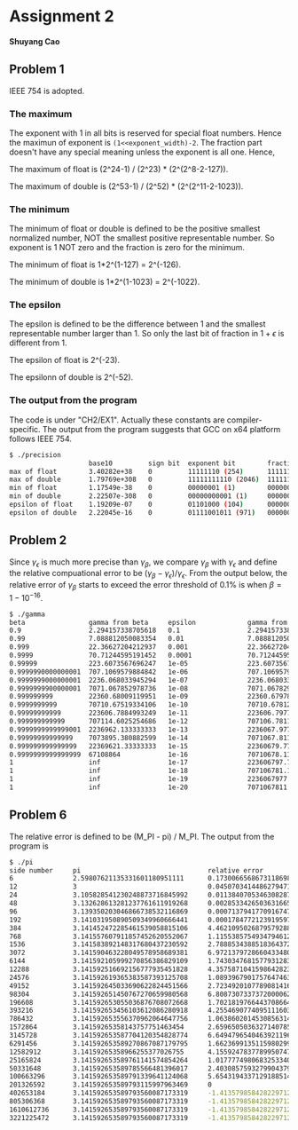 # Assignment 2

#### Shuyang Cao

## Problem 1

IEEE 754 is adopted.

### The maximum

The exponent with 1 in all bits is reserved for special float numbers. Hence the maximun of exponent is `(1<<exponent_width)-2`. The fraction part doesn't have any special meaning unless the exponent is all one. Hence,

The maximum of float is (2^24-1) / (2^23) * (2^(2^8-2-127)).

The maximum of double is (2^53-1) / (2^52) * (2^(2^11-2-1023)). 

### The minimum

The minimum of float or double is defined to be the positive smallest normalized number, NOT the smallest positive representable number. So exponent is 1 NOT zero and the fraction is zero for the minimum.

The minimum of float is 1*2^(1-127) = 2^(-126).

The minimum of double is 1*2^(1-1023) = 2^(-1022).

### The epsilon

The epsilon is defined to be the difference between 1 and the smallest representable number larger than 1. So only the last bit of fraction in $1+\epsilon$ is different from 1.

The epsilon of float is 2^(-23).

The epsilonn of double is 2^(-52).

### The output from the program

The code is under "CH2/EX1". Actually these constants are compiler-specific. The output from the program suggests that GCC on x64 platform follows IEEE 754.

```bash
$ ./precision 
                    base10         sign bit  exponent bit        fraction bit                                           
max of float        3.40282e+38    0         11111110 (254)      11111111111111111111111                                
max of double       1.79769e+308   0         11111111110 (2046)  1111111111111111111111111111111111111111111111111111   
min of float        1.17549e-38    0         00000001 (1)        00000000000000000000000                                
min of double       2.22507e-308   0         00000000001 (1)     0000000000000000000000000000000000000000000000000000   
epsilon of float    1.19209e-07    0         01101000 (104)      00000000000000000000000                                
epsilon of double   2.22045e-16    0         01111001011 (971)   0000000000000000000000000000000000000000000000000000   
```

## Problem 2

Since $\gamma_\epsilon$ is much more precise than $\gamma_\beta$, we compare $\gamma_\beta$ with $\gamma_\epsilon$ and define the relative compuational error to be $(\gamma_\beta - \gamma_\epsilon)/\gamma_\epsilon$. From the output below, the relative error of $\gamma_\beta$ starts to exceed the error threshold of 0.1% is when $\beta = 1 - 10^{-16}$.

```bash
$ ./gamma
beta                gamma from beta     epsilon             gamma from epsilon  relative error      
0.9                 2.294157338705618   0.1                 2.294157338705618   0                   
0.99                7.088812050083354   0.01                7.088812050083359   -6.264649234773272e-16
0.999               22.36627204212937   0.001               22.36627204212922   6.830225792687734e-15
0.9999              70.71244595191452   0.0001              70.71244595190174   1.806691625072123e-13
0.99999             223.6073567696247   1e-05               223.6073567690697   2.48236906511553e-12
0.9999990000000001  707.1069579884842   1e-06               707.106957963309    3.560303589445676e-11
0.9999999000000001  2236.068033945294   1e-07               2236.068033401491   2.431959986119411e-10
0.9999999900000001  7071.067852978736   1e-08               7071.067829543143   3.314293337057601e-09
0.999999999         22360.68009119951   1e-09               22360.67978058807   1.389096612914218e-08
0.9999999999        70710.67519334106   1e-10               70710.67812042251   -4.139518292731546e-08
0.99999999999       223606.7884993249   1e-11               223606.797750538    -4.137268277047632e-08
0.999999999999      707114.6025254686   1e-12               707106.7811867243   1.106104332803255e-05
0.9999999999999001  2236962.133333333   1e-13               2236067.977499845   0.0003998786452313597
0.99999999999999    7073895.380882599   1e-14               7071067.811865492   0.0003998786452539518
0.999999999999999   22369621.33333333   1e-15               22360679.7749979    0.000399878645256068
0.9999999999999999  67108864            1e-16               70710678.11865474   -0.05093734375748434
1                   inf                 1e-17               223606797.749979    inf                 
1                   inf                 1e-18               707106781.1865475   inf                 
1                   inf                 1e-19               2236067977.49979    inf                 
1                   inf                 1e-20               7071067811.865476   inf 
```

## Problem 6

The relative error is defined to be (M_PI - pi) / M_PI. The output from the program is

```bash
$ ./pi 
side number     pi                                relative error                    
6               2.59807621135331601180951111      0.1730066568673118698740154286    
12              3                                 0.04507034144862794716734910594   
24              3.105828541230248873716845992     0.0113840705346308287970735762    
48              3.132628613281237761611919268     0.002853342650363166563970418466  
96              3.139350203046866738532116869     0.0007137941770916747833905513509 
192             3.141031950890509349960666441     0.0001784772123919597789677704558 
384             3.141452472285461539058815106     4.462109502687957928801845697e-05 
768             3.141557607911857452620552067     1.115538575493479461200538316e-05 
1536            3.141583892148317680437230592     2.788853438851836437204932337e-06 
3072            3.141590463228049578958689381     6.972137972866043348024278452e-07 
6144            3.141592105999270856386829109     1.743034768157793128383011884e-07 
12288           3.141592516692156777935451828     4.357587104159864282342659787e-08 
24576           3.141592619365383587393125708     1.089396790175764746345211882e-08 
49152           3.141592645033690622824451566     2.723492010778908141671590768e-09 
98304           3.141592651450767270659980568     6.808730733737200006253260931e-10 
196608          3.141592653055036876708072668     1.702181976644370866476914067e-10 
393216          3.141592653456103612086280918     4.255469077409511160390015597e-11 
786432          3.141592653556370962064647756     1.063860201453085631439925295e-11 
1572864         3.14159265358143757751463454      2.659650503632714078599813238e-12 
3145728         3.141592653587704120354828774     6.649479654046392119636504603e-13 
6291456         3.141592653589270867087179795     1.662369913511598029909126151e-13 
12582912        3.14159265358966255377026755      4.155924783778995074772815377e-14 
25165824        3.141592653589761141574854264     1.017777498068325334093680156e-14 
50331648        3.141592653589785566481396017     2.403085759327990437904042471e-15 
100663296       3.141592653589791339641124068     5.654319433712918851434711377e-16 
201326592       3.141592653589793115997963469     0                                 
402653184       3.141592653589793560087173319     -1.413579858428229712858677844e-16
805306368       3.141592653589793560087173319     -1.413579858428229712858677844e-16
1610612736      3.141592653589793560087173319     -1.413579858428229712858677844e-16
3221225472      3.141592653589793560087173319     -1.413579858428229712858677844e-16
```
